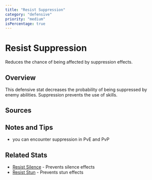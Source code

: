 ```yaml
---
title: "Resist Suppression"
category: "defensive"
priority: "medium"
isPercentage: true
---
```


# Resist Suppression

Reduces the chance of being affected by suppression effects.

## Overview

This defensive stat decreases the probability of being suppressed by enemy abilities. Suppression prevents the use of skills.

## Sources

## Notes and Tips

- you can encounter suppression in PvE and PvP

## Related Stats

- [Resist Silence](/stats/resist-silence) - Prevents silence effects
- [Resist Stun](/stats/resist-stun) - Prevents stun effects
